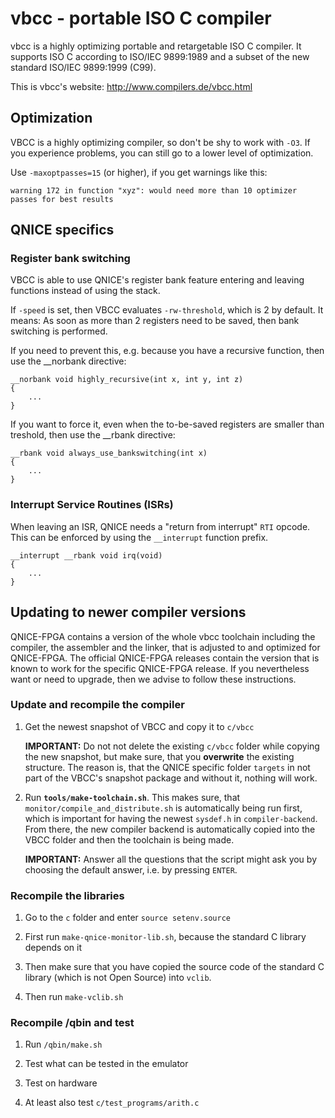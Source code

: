 # vbcc - portable ISO C compiler

vbcc is a highly optimizing portable and retargetable ISO C compiler. It
supports ISO C according to ISO/IEC 9899:1989 and a subset of the new
standard ISO/IEC 9899:1999 (C99). 

This is vbcc's website: http://www.compilers.de/vbcc.html

## Optimization

VBCC is a highly optimizing compiler, so don't be shy to work with `-O3`.
If you experience problems, you can still go to a lower level of optimization.

Use `-maxoptpasses=15` (or higher), if you get warnings like this:

```
warning 172 in function "xyz": would need more than 10 optimizer passes for best results
```

## QNICE specifics

### Register bank switching

VBCC is able to use QNICE's register bank feature entering and leaving
functions instead of using the stack.

If `-speed` is set, then VBCC evaluates `-rw-threshold`, which is 2 by
default. It means: As soon as more than 2 registers need to be saved, then
bank switching is performed.

If you need to prevent this, e.g. because you have a recursive function, then
use the __norbank directive:

```
__norbank void highly_recursive(int x, int y, int z)
{
    ...
}
```

If you want to force it, even when the to-be-saved registers are smaller than
treshold, then use the __rbank directive:

```
__rbank void always_use_bankswitching(int x)
{
    ...
}
```

### Interrupt Service Routines (ISRs)

When leaving an ISR, QNICE needs a "return from interrupt" `RTI` opcode. This
can be enforced by using the `__interrupt` function prefix.

```
__interrupt __rbank void irq(void)
{
    ...
}
```

## Updating to newer compiler versions

QNICE-FPGA contains a version of the whole vbcc toolchain including the
compiler, the assembler and the linker, that is adjusted to and optimized
for QNICE-FPGA. The official QNICE-FPGA releases contain the version that is
known to work for the specific QNICE-FPGA release. If you nevertheless want
or need to upgrade, then we advise to follow these instructions.

### Update and recompile the compiler

1. Get the newest snapshot of VBCC and copy it to `c/vbcc`

   **IMPORTANT:** Do not not delete the existing `c/vbcc` folder while
   copying the new snapshot, but make sure, that you **overwrite** the
   existing structure. The reason is, that the QNICE specific folder `targets`
   in not part of the VBCC's snapshot package and without it, nothing will
   work.

2. Run **`tools/make-toolchain.sh`**. This makes sure,
   that `monitor/compile_and_distribute.sh` is automatically being run first,
   which is important for having the newest `sysdef.h` in `compiler-backend`.
   From there, the new compiler backend is automatically copied into the
   VBCC folder and then the toolchain is being made.

   **IMPORTANT:** Answer all the questions that the script might ask you
   by choosing the default answer, i.e. by pressing `ENTER`.

###  Recompile the libraries

1. Go to the `c` folder and enter `source setenv.source`

2. First run `make-qnice-monitor-lib.sh`, because the standard
   C library depends on it

3. Then make sure that you have copied the source code of the standard C
   library (which is not Open Source) into `vclib`.

4. Then run `make-vclib.sh`

### Recompile /qbin and test

1. Run `/qbin/make.sh`

2. Test what can be tested in the emulator

3. Test on hardware

4. At least also test `c/test_programs/arith.c`
